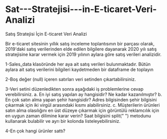 # Sat---Stratejisi---in-E-ticaret-Veri-Analizi
Satış Stratejisi İçin E-ticaret Veri Analizi

Bir e-ticaret sitesinin yıllık satış inceleme toplantısının bir parçası
olarak, 2019'daki satış verilerinden elde edilen bilgilere dayanarak 2020 yılı satış stratejisine
karar vermek için 2019 yılının aylara göre satış verileri analizidir.

1-Sales_data klasöründe her aya ait satış verileri bulunmaktadır. Bütün aylara ait satış
verilerini bilgileri kaydetmeden bir dataframe de toplayın

2-Boş değer (null) içeren satırları veri setinden çıkartabilirsiniz.

3-Veri setini düzenledikten sonra aşağıdaki iş problemlerine cevap verebilirsiniz.
a. En iyi satış yapılan ay hangisidir? Ne kadar kazanılmıştır?
b. En çok satın alma yapan şehir hangisidir? Adres bilgisinden şehir bilgisini
çıkarmak için iki virgül arasındaki kısmı alabilirsiniz.
c. Müşterilerin ürünleri satın alma olasılığını en üst düzeye çıkarmak için
görüntülü reklamcılık için en uygun zaman dilimine karar verin? Saat
bilgisini split(" ") metodunu kullanarak bulabilir ve ayrı bir kolonda
listeleyebilirsiniz.

4-En çok hangi ürünler sattı?
